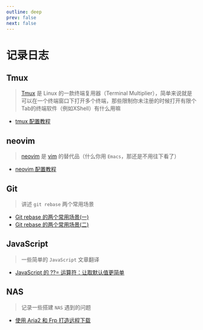 ```yaml
---
outline: deep
prev: false
next: false
---
```


# 记录日志

## Tmux

> [Tmux](https://github.com/tmux/tmux/wiki) 是 Linux 的一款终端复用器（Terminal Multiplier），简单来说就是可以在一个终端窗口下打开多个终端，那些限制你未注册的时候打开有限个Tab的终端软件（例如XShell）有什么用嘛

* [tmux 配置教程](/blog/tmux/index.md)

## neovim

> [neovim](https://neovim.io/) 是 [vim](https://www.vim.org/) 的替代品（什么你用 `Emacs`，那还是不用往下看了）

* [neovim 配置教程](/blog/neovim_config/index.md)

## Git

> 讲述 `git rebase` 两个常用场景
* [Git rebase 的两个常用场景(一)](/blog/git/git_rebase_common_usage/index.md)
* [Git rebase 的两个常用场景(二)](/blog/git/git_rebase_common_usage_2/index.md)


## JavaScript

> 一些简单的 `JavaScript` 文章翻译
* [JavaScript 的 ??= 运算符：让取默认值更简单](/blog/javascript/javascript-nullish-coalescing-assignment-operator.md)

## NAS

> 记录一些搭建 `NAS` 遇到的问题

* [使用 Aria2 和 Frp 打造远程下载](/blog/nas/remote-download-with-aria2-and-frp/index.md)